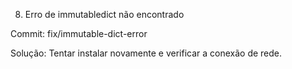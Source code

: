 8. Erro de immutabledict não encontrado

Commit: fix/immutable-dict-error

Solução: Tentar instalar novamente e verificar a conexão de rede.